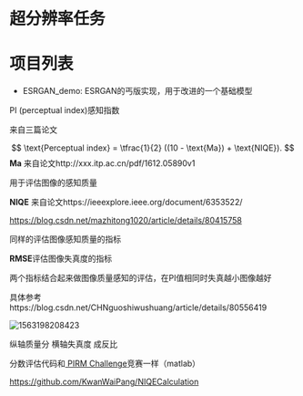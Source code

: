 # 超分辨率任务
# 项目列表
  - ESRGAN_demo: ESRGAN的丐版实现，用于改进的一个基础模型 



PI (perceptual index)感知指数

来自三篇论文


$$
\text{Perceptual index} = \tfrac{1}{2} ((10 - \text{Ma}) + \text{NIQE}).
$$
**Ma** 来自论文http://xxx.itp.ac.cn/pdf/1612.05890v1

用于评估图像的感知质量

**NIQE** 来自论文https://ieeexplore.ieee.org/document/6353522/

https://blog.csdn.net/mazhitong1020/article/details/80415758

同样的评估图像感知质量的指标

**RMSE**评估图像失真度的指标



两个指标结合起来做图像质量感知的评估，在PI值相同时失真越小图像越好

具体参考https://blog.csdn.net/CHNguoshiwushuang/article/details/80556419

![1563198208423](https://www.pirm2018.org/img/regions.svg)

纵轴质量分 横轴失真度 成反比 

分数评估代码和[ PIRM Challenge](https://www.pirm2018.org/PIRM-SR.html)竞赛一样（matlab）

https://github.com/KwanWaiPang/NIQECalculation